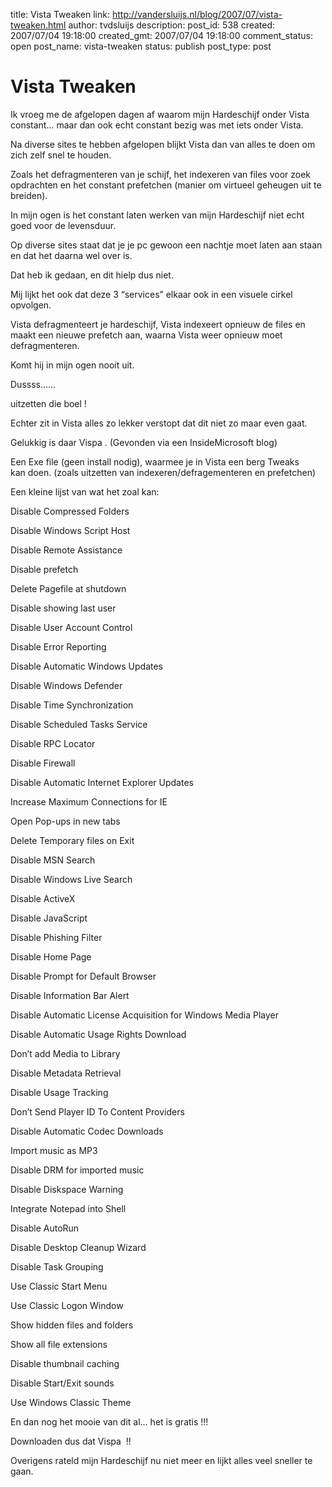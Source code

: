 title: Vista Tweaken
link: http://vandersluijs.nl/blog/2007/07/vista-tweaken.html
author: tvdsluijs
description: 
post_id: 538
created: 2007/07/04 19:18:00
created_gmt: 2007/07/04 19:18:00
comment_status: open
post_name: vista-tweaken
status: publish
post_type: post

# Vista Tweaken

Ik vroeg me de afgelopen dagen af waarom mijn Hardeschijf onder Vista constant… maar dan ook echt constant bezig was met iets onder Vista.  
  
Na diverse sites te hebben afgelopen blijkt Vista dan van alles te doen om zich zelf snel te houden.  
  
  
Zoals het defragmenteren van je schijf, het indexeren van files voor zoek opdrachten en het constant prefetchen (manier om virtueel geheugen uit te breiden).  
  
  
In mijn ogen is het constant laten werken van mijn Hardeschijf niet echt goed voor de levensduur.  
  
  
Op diverse sites staat dat je je pc gewoon een nachtje moet laten aan staan en dat het daarna wel over is.  
  
Dat heb ik gedaan, en dit hielp dus niet.  
  
  
Mij lijkt het ook dat deze 3 “services” elkaar ook in een visuele cirkel opvolgen.  
  
Vista defragmenteert je hardeschijf, Vista indexeert opnieuw de files en maakt een nieuwe prefetch aan, waarna Vista weer opnieuw moet defragmenteren.  
  
  
Komt hij in mijn ogen nooit uit.  
  
  
Dussss……   
  
  
uitzetten die boel !  
  
  
Echter zit in Vista alles zo lekker verstopt dat dit niet zo maar even gaat.  
  
  
Gelukkig is daar Vispa . (Gevonden via een InsideMicrosoft blog)  
  
  
Een Exe file (geen install nodig), waarmee je in Vista een berg Tweaks  
kan doen. (zoals uitzetten van indexeren/defragementeren en prefetchen)  
  
  
Een kleine lijst van wat het zoal kan:  
  
  
Disable Compressed Folders   
  
Disable Windows Script Host   
  
Disable Remote Assistance   
  
Disable prefetch   
  
Delete Pagefile at shutdown   
  
Disable showing last user   
  
Disable User Account Control   
  
Disable Error Reporting   
  
Disable Automatic Windows Updates   
  
Disable Windows Defender   
  
Disable Time Synchronization   
  
Disable Scheduled Tasks Service   
  
Disable RPC Locator   
  
Disable Firewall   
  
Disable Automatic Internet Explorer Updates   
  
Increase Maximum Connections for IE   
  
Open Pop-ups in new tabs   
  
Delete Temporary files on Exit   
  
Disable MSN Search   
  
Disable Windows Live Search   
  
Disable ActiveX   
  
Disable JavaScript   
  
Disable Phishing Filter   
  
Disable Home Page   
  
Disable Prompt for Default Browser   
  
Disable Information Bar Alert   
  
Disable Automatic License Acquisition for Windows Media Player   
  
Disable Automatic Usage Rights Download   
  
Don’t add Media to Library   
  
Disable Metadata Retrieval   
  
Disable Usage Tracking   
  
Don’t Send Player ID To Content Providers   
  
Disable Automatic Codec Downloads   
  
Import music as MP3   
  
Disable DRM for imported music   
  
Disable Diskspace Warning   
  
Integrate Notepad into Shell   
  
Disable AutoRun   
  
Disable Desktop Cleanup Wizard   
  
Disable Task Grouping   
  
Use Classic Start Menu   
  
Use Classic Logon Window   
  
Show hidden files and folders   
  
Show all file extensions   
  
Disable thumbnail caching   
  
Disable Start/Exit sounds   
  
Use Windows Classic Theme   
  
  
En dan nog het mooie van dit al… het is gratis !!!  
  
Downloaden dus dat Vispa  !!  
  
Overigens rateld mijn Hardeschijf nu niet meer en lijkt alles veel sneller te gaan.